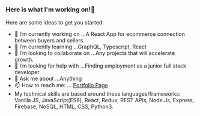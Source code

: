 ### Here is what I'm working on!👋


Here are some ideas to get you started:

- 🔭 I’m currently working on ...A React App for ecommerce connection between buyers and sellers.
- 🌱 I’m currently learning ...GraphQL, Typescript, React
- 👯 I’m looking to collaborate on ...Any projects that will accelerate growth.
- 🤔 I’m looking for help with ...Finding employment as a junior full stack developer
- 💬 Ask me about ...Anything
- 📫 How to reach me: ... [Portfolio Page](https://portfolio-d3449.web.app/)
- My technical skills are based around these languages/frameworks: Vanilla JS, JavaScript(ES6), React, Redux, REST APIs, Node.Js, Express, Firebase, NoSQL, HTML, CSS, Python3. 

